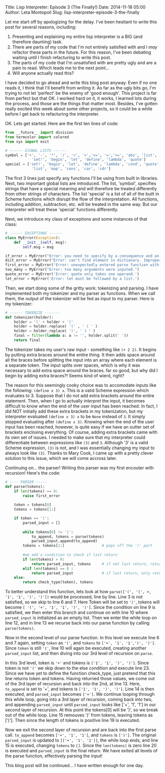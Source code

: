 Title: Lisp Interpreter: Episode 3 (The Finally!)
Date: 2014-11-18 05:00
Author: Leta Montopoli
Slug: lisp-interpreter-episode-3-the-finally

Let me start off by apologizing for the delay. I've been hesitant to
write this post for several reasons, including:

1.  Presenting and explaining my entire lisp interpreter is a BIG (and
    therefore daunting) task.
2.  There are parts of my code that I'm not entirely satisfied with and
    I *may* refactor these parts in the future. For this reason, I've
    been debating waiting until I finish refacturing to write this post.
3.  The parts of my code that I'm unsatisfied with are pretty ugly and
    are a pain to read. Which leads me to the next point...
4.  Will anyone actually read this?

I have decided to go ahead and write this blog post anyway. Even if no
one reads it, I think that I'll benefit from writing it. As far as the
ugly bits go, I'm trying to not let 'perfect' be the enemy of 'good
enough'. This project is far from perfect but that OK. I worked hard on
it, it works, I learned lots during the process, and those are the
things that matter most. Besides, I've gotten really excited this week
about some other projects, so it could be a while before I get back to
refacturing the interpreter.

OK. Lets get started. Here are the first ten lines of code:

```python
from __future__ import division
from termcolor import colored
from sys import exit

# ------ GlOBAL LISTS ------
symbol = ['+', '-', '*', '/', '<', '>','<=', '=','>=', 'abs', 'list', 'if', 'not',
    		'set!', 'begin', 'let', 'define', 'lambda', 'quote']
special = ['set!', 'begin', 'let', 'define', 'lambda', 'cond', 'quote', 'if',     
			'list', 'map', 'cons', 'car', 'cdr']

```

The first 3 lines just specify any functions I'll be using from built in
libraries. Next, two important global lists are introduced. The list,
'symbol', specifies strings that have a special meaning and will
therefore be treated differently from other strings of characters. The
list 'special' is a list of all of the built in Scheme functions which
disrupt the flow of the interpretation. All functions, including
addition, subtraction, etc. will be treated in the same way. But our
interpreter will treat these 'special' functions differently.

Next, we introduce my class of exceptions and some instances of that
class:

```python
# ------ EXCEPTIONS ------
class MyError(Exception):
	def __init__(self, msg):
		self.msg = msg

if_error = MyError("Error: you need to specify by a consequence and an alternate.")
dict_error = MyError("Error: can't find element in dictionary. Improper input.")
first_error = MyError('Error: unexpectedly entered parse function with no input.')
too_many = MyError("Error: too many arguments were inputed.")
quote_error = MyError('Error: quote only takes one operand.')
let_error = MyError('Error: let must be followed by a list.')
```

Then, we start doing some of the gritty work: tokenizing and parsing. I
have implemented both my tokenizer and my parser as functions. When we
call them, the output of the tokenizer will be fed as input to my
parser. Here is my tokenizer:

```python
# ------ TOKENIZE ------- 
def tokenizer(holder):
	holder = '(' + holder + ')'
	holder = holder.replace( '(' , ' ( ' )
	holder = holder.replace( ')', ' ) ' )
	final = filter(lambda a: a != '', holder.split(' '))
	return final
```

The tokenizer takes my user's raw input - something like `(+ 2 2)`. It
begins by putting extra braces around the entire thing. It then adds
space around all the braces before splitting the input into an array
where each element is a separate token. The input splits over spaces,
which is why it was necessary to add extra space around the braces. far
so good, but why did I begin by adding extra braces?! Seems kind of
wierd, right?

The reason for this seemingly cooky choice was to accomodate inputs like
the following: `(define x 3) x`. This is a valid Scheme expression which
evaluates to 3. Suppose that I do not add extra brackets around the
entire statement. Then, when I go to actually *interpret* the input, it
becomes difficult to know when the end of the user input has been
reached. In fact, I did NOT initially add these extra brackets in my
tokenization, but my interpreter evaluated `(define x 3) x` to be `None`
instead of `3`. It simply stopped evaluating after `(define x 3)`.
Knowing when the end of the user input has been reached, however, is
quite easy if we have an outter set of brackets enclosing everything. Of
course, adding extra brackets came with its own set of issues. I needed
to make sure that my interpreter could differentiate between expressions
like `(3)` and `3`. Although '3' is a valid Scheme expression, `(3)` is
not, and I was essentially changing my input to always look like `(3)`.
Thanks to Mary Cook, I came up with a pretty clever solution to this
issue, which we will come accross later.

Continuing on... the parser! Writing this parser was my first encouter
with recursion! Here's the code:

```python
# ---- PARSER ----- 
def parse(tokens):
	if len(tokens) == 0:
		raise first_error
	
	token = tokens[0]
	tokens = tokens[1:]

	if token == '(':
		parsed_input = [] 
		
		while tokens[0] != ')':
			to_append, tokens = parse(tokens)
			parsed_input.append(to_append)
		tokens = tokens[1:]					# pops off the ')' part
		
		#we add a condition to check if last return
		if len(tokens) > 0:
			return parsed_input, tokens 	# if not last return, return current version of holder
		elif len(tokens) == 0 :
			return parsed_input				# if last return, only return new_holder			
	else:
		return check_type(token), tokens
```

To better understand this function, lets look at how
`parse(['(', '(', +, '1', '1', ')', ')'])` would be processed, line by
line. Line 3 is not satisfied, so we skip to line 6 and 7. Here Token
will be set to `'('`, tokens will become
`[ '(', '+', '1', '1', ')', ')']`. Since the condition on line 9 is
satisfied, we then enter this branch and continue on with line 10 where
`parsed_input` is initialized as an empty list. Then we enter the while
loop on line 12, and in line 13 we recurse back into our parse function
by calling `parse(tokens)`.

Now in the second level of our parse function. In this level we execute
line 6 and 7 again, setting `token` as `'('`, and `tokens` to
`['+', '1', '1',')', ')']`. Since `token` is still `'('`, line 10 will
again be executed, creating another `parsed_input` list, and then diving
into our 3rd level of recursion on `parse`.

In this 3rd level, token is `'+'` and tokens is `['1', '1', ')', ')']`.
Since token is not `'('` we skip down to the else condition and execute
line 23. Since we have yet to define the function check\_type, just
pretend that this line returns token and tokens. Having returned those
values, we come out of the 3rd layer of recursion and back into the 2nd,
at line 13. Here, `to_append` is set to '+', and tokens is
`['1', '1', ')', ')']`. Line 14 is then executed, and `parsed_input`
becomes `['+']`. We continue looping through this while loop, going into
a 3rd layer of recursion, coming back into two, and appending
`parsed_input` until `parsed_input` looks like ['+', '1', '1'] in our
second layer of recursion. At this point the tokens[0] will be ')', so
we break out of the while loop. Line 15 remouves ')' from tokens,
leaving tokens as [')']. Then since the length of tokens is positive
line 19 is executed.

Now we exit the second layer of recursion and are back into the first
parse call. `to_append` becomes `['+', '1', '1']`, and `tokens` is
`[')']`. The original `parsed_input` is updated to `[['+', '1', '1']]`,
the while loop ends, and line 15 is executed, changing `tokens` to `[]`.
Since the `len(tokens)` is zero line 20 is executed and `parsed_input`
is the final return. We have exited all levels of the parse function,
effectively parsing the input!

This blog post will be continued... I have written enough for one day.

